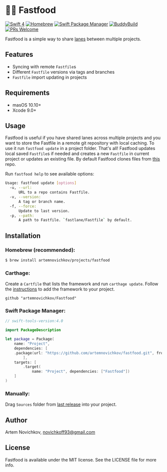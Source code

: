 # 🍔🍟 Fastfood

[![Swift 4](https://img.shields.io/badge/Swift-4-orange.svg?style=flat)](https://swift.org)
[![Homebrew](https://img.shields.io/badge/homebrew-compatible-brightgreen.svg?style=flat)]()
[![Swift Package Manager](https://img.shields.io/badge/spm-compatible-brightgreen.svg?style=flat)](https://swift.org/package-manager)
[![BuddyBuild](https://dashboard.buddybuild.com/api/statusImage?appID=59c87630d2b355000114c416&branch=master&build=latest)](https://dashboard.buddybuild.com/apps/59c87630d2b355000114c416/build/latest?branch=master)
[![PRs Welcome](https://img.shields.io/badge/PRs-welcome-brightgreen.svg?style=flat)](http://makeapullrequest.com)

Fastfood is a simple way to share [lanes](https://github.com/fastlane/fastlane) between multiple projects.

## Features

- Syncing with remote `Fastfile`s
- Different `Fastfile` versions via tags and branches
- `Fastfile` import updating in projects

## Requirements

- masOS 10.10+
- Xcode 9.0+

## Usage

Fastfood is useful if you have shared lanes across multiple projects and you want to store the Fastfile in a remote git repository with local caching.
To use it run `fastfood update` in a project folder. That's all! Fastfood updates local saved `Fastfile`s if needed and creates a new `Fastfile` in current project or updates an existing file. By default Fastfood clones files from [this](https://github.com/rosberry/RSBFastlane) repo.

Run `fastfood help` to see available options:

```bash
Usage: fastfood update [options]
  -u, --url:
      URL to a repo contains Fastfile.
  -v, --version:
      A tag or branch name.
  -f, --force:
      Update to last version.
  -p, --path:
      A path to Fastfile. `fastlane/Fastfile` by default.
```
## Installation

### Homebrew (recommended):
```bash
$ brew install artemnovichkov/projects/fastfood
```
### Carthage:
Create a `Cartfile` that lists the framework and run `carthage update`. Follow the [instructions](https://github.com/Carthage/Carthage#adding-frameworks-to-an-application) to add the framework to your project.

```
github "artemnovichkov/Fastfood"
```
### Swift Package Manager:
```swift
// swift-tools-version:4.0

import PackageDescription

let package = Package(
    name: "Project",
    dependencies: [
    .package(url: "https://github.com/artemnovichkov/fastfood.git", from: "1.0.0"),
        ],
    targets: [
        .target(
            name: "Project", dependencies: ["Fastfood"])
    ]
)
```
### Manually:
Drag `Sources` folder from [last release](https://github.com/artemnovichkov/fastfood/releases) into your project.

## Author

Artem Novichkov, novichkoff93@gmail.com

## License

Fastfood is available under the MIT license. See the LICENSE file for more info.
